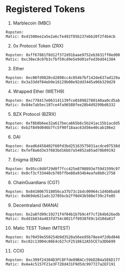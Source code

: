# Registered Tokens

1. Marblecoin (MBC)  

```
Ropsten:
Matic: 0x41508ee2a5e2a6cfe492f05b237ebb20f2f4b4cb
```

2. 0x Protocol Token (ZRX)

```
Ropsten: 0xff67881f8d12f372d91baae9752eb3631ff0ed00
Matic: 0xc38ec8c07b3cfbf59cd9e5e9d01efed3bdd41384
```

3. Ether

```
Ropsten: 0xc00fd9820cd2898cc4c054b7bf142de637ad129a
Matic: 0x3a33ddf84eb9e16129b00e92dd3445a96b329d29
```

4. Wrapped Ether (WETH9)

```
Ropsten: 0xc778417e063141139fce010982780140aa0cd5ab
Matic: 0x84e7ab5ec187ce4fa96588fee28b4d9299bd6332
```

5. BZX Protocol (BZRX)

```
Ropsten: 0xf8b0b6ee32a617beca665b6c5b241ac15b1acdd5
Matic: 0xb2f849d046b7fc5f90f18aac63d56e40cab186e2
```

6. DAI

```
Ropsten: 0xad6d458402f60fd3bd25163575031acdce07538d
Matic: 0xfef8a6d3e37683bd16bb7a54052a85ad70b09192
```

7. Enigma (ENG)

```
Ropsten: 0x95cc8d8f29d0f7fcc425e8708893e759d1599c97
Matic: 0x0cf3cf33448cb705ffbe88a934b4eafe8b0c2758
```

8. ChainGuardians (CGT)

```
Ropsten: 0x8410067518056ca37b73c1bdc00964c1d4b0bab8
Matic: 0x069de621adc32705bcb2ff0d43b508e739c2fe05
```

9. Decentraland (MANA)

```
Ropsten: 0x2a8fd99c19271f4f04b1b7b9c4f7cf264b626edb
Matic: 0xdd1b834a483fd754c8021ff0938f69c1d10da81f
```

10. Matic TEST Token (MTEST)

```
Ropsten: 0x70459e550254b9d3520a56ee95b78ee4f2dbd846
Matic: 0xc82c13004c06E4c627cF2518612A55CE7a3Db699
```

11. CCIO

```
Ropsten: 0xc399f24304D3FC8Ffde09B4Cc59bD2B4a5E6D177
Matic: 0xAa4c5157F21e3F72Dd431F9d5dc997727a2EF191
```
